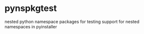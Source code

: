 # pynspkgtest
nested python namespace packages for testing support for nested namespaces in pyinstaller
